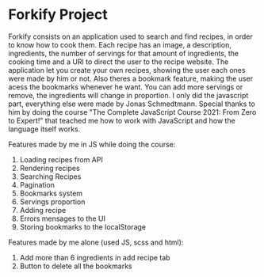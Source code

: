 # Forkify Project

Forkify consists on an application used to search and find recipes, in order to know how to cook them. Each recipe has an image, a description, ingredients, the number of servings for that amount of ingredients, the cooking time and a URl to direct the user to the recipe website. The application let you create your own recipes, showing the user each ones were made by him or not. Also theres a bookmark feature, making the user acess the bookmarks whenever he want. You can add more servings or remove, the ingredients will change in proportion.
I only did the javascript part, everything else were made by Jonas Schmedtmann. Special thanks to him by doing the course "The Complete JavaScript Course 2021: From Zero to Expert!" that teached me how to work with JavaScript and how the language itself works.

Features made by me in JS while doing the course:

1. Loading recipes from API
2. Rendering recipes
3. Searching Recipes
4. Pagination
5. Bookmarks system
6. Servings proportion
7. Adding recipe
8. Errors mensages to the UI
9. Storing bookmarks to the localStorage

Features made by me alone (used JS, scss and html):

1. Add more than 6 ingredients in add recipe tab
2. Button to delete all the bookmarks
